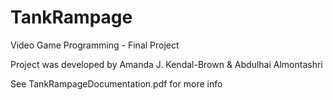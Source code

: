 # TankRampage
Video Game Programming - Final Project

Project was developed by Amanda J. Kendal-Brown & Abdulhai Almontashri

See TankRampageDocumentation.pdf for more info
